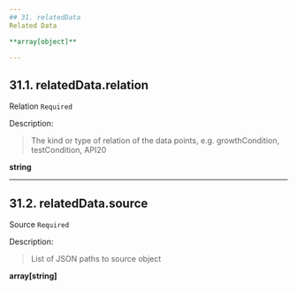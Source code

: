 ```yaml
---
## 31. relatedData
Related Data  

**array[object]**

---
```

## 31.1. relatedData.relation
Relation  `Required`

Description:
> The kind or type of relation of the data points, e.g. growthCondition, testCondition, API20  

**string**

---
## 31.2. relatedData.source
Source  `Required`

Description:
> List of JSON paths to source object  

**array[string]**
